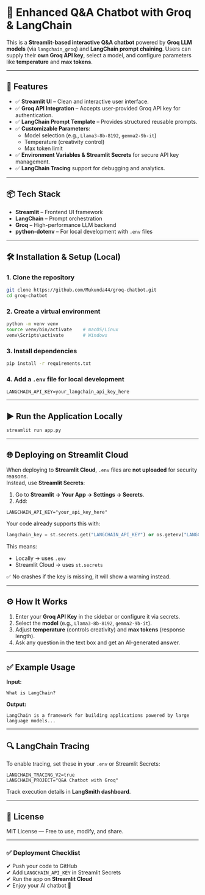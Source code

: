 # 🧠 Enhanced Q&A Chatbot with Groq & LangChain

This is a **Streamlit-based interactive Q&A chatbot** powered by **Groq LLM models** (via `langchain_groq`) and **LangChain prompt chaining**. Users can supply their **own Groq API key**, select a model, and configure parameters like **temperature** and **max tokens**.

---

## 🚀 Features
- ✅ **Streamlit UI** – Clean and interactive user interface.
- ✅ **Groq API Integration** – Accepts user-provided Groq API key for authentication.
- ✅ **LangChain Prompt Template** – Provides structured reusable prompts.
- ✅ **Customizable Parameters**:
  - Model selection (e.g., `Llama3-8b-8192`, `gemma2-9b-it`)
  - Temperature (creativity control)
  - Max token limit
- ✅ **Environment Variables & Streamlit Secrets** for secure API key management.
- ✅ **LangChain Tracing** support for debugging and analytics.

---

## 📦 Tech Stack
- **Streamlit** – Frontend UI framework
- **LangChain** – Prompt orchestration
- **Groq** – High-performance LLM backend
- **python-dotenv** – For local development with `.env` files

---

## 🛠 Installation & Setup (Local)

### 1. Clone the repository
```bash
git clone https://github.com/Mukunda44/groq-chatbot.git
cd groq-chatbot
```

### 2. Create a virtual environment
```bash
python -m venv venv
source venv/bin/activate    # macOS/Linux
venv\Scripts\activate       # Windows
```

### 3. Install dependencies
```bash
pip install -r requirements.txt
```

### 4. Add a `.env` file for local development
```
LANGCHAIN_API_KEY=your_langchain_api_key_here
```

---

## ▶️ Run the Application Locally
```bash
streamlit run app.py
```

---

## 🌐 Deploying on Streamlit Cloud
When deploying to **Streamlit Cloud**, `.env` files are **not uploaded** for security reasons.  
Instead, use **Streamlit Secrets**:

1. Go to **Streamlit → Your App → Settings → Secrets**.
2. Add:
```
LANGCHAIN_API_KEY="your_api_key_here"
```

Your code already supports this with:
```python
langchain_key = st.secrets.get("LANGCHAIN_API_KEY") or os.getenv("LANGCHAIN_API_KEY")
```

This means:
- Locally → uses `.env`
- Streamlit Cloud → uses `st.secrets`

✅ No crashes if the key is missing, it will show a warning instead.

---

## ⚙️ How It Works
1. Enter your **Groq API Key** in the sidebar or configure it via secrets.
2. Select the **model** (e.g., `Llama3-8b-8192`, `gemma2-9b-it`).
3. Adjust **temperature** (controls creativity) and **max tokens** (response length).
4. Ask any question in the text box and get an AI-generated answer.

---

## ✅ Example Usage
**Input:**  
```
What is LangChain?
```
**Output:**  
```
LangChain is a framework for building applications powered by large language models...
```

---

## 🔍 LangChain Tracing
To enable tracing, set these in your `.env` or Streamlit Secrets:
```
LANGCHAIN_TRACING_V2=true
LANGCHAIN_PROJECT="Q&A Chatbot with Groq"
```

Track execution details in **LangSmith dashboard**.

---

## 📜 License
MIT License — Free to use, modify, and share.

---

### ✅ Deployment Checklist
✔ Push your code to GitHub  
✔ Add `LANGCHAIN_API_KEY` in Streamlit Secrets  
✔ Run the app on **Streamlit Cloud**  
✔ Enjoy your AI chatbot 🚀

